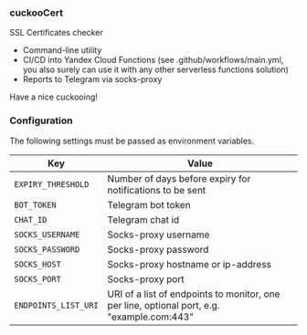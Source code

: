 ### cuckooCert
SSL Certificates checker

- Command-line utility 
- CI/CD into Yandex Cloud Functions (see .github/workflows/main.yml, 
  you also surely can use it with any other serverless functions solution)
- Reports to Telegram via socks-proxy

Have a nice cuckooing!

### Configuration

The following settings must be passed as environment variables.

| Key | Value |
| ------------- | ------------- |
| `EXPIRY_THRESHOLD` | Number of days before expiry for notifications to be sent |
| `BOT_TOKEN` | Telegram bot token |
| `CHAT_ID` | Telegram chat id |
| `SOCKS_USERNAME` | Socks-proxy username |
| `SOCKS_PASSWORD` | Socks-proxy password |
| `SOCKS_HOST` | Socks-proxy hostname or ip-address |
| `SOCKS_PORT` | Socks-proxy port |
| `ENDPOINTS_LIST_URI` | URI of a list of endpoints to monitor, one per line, optional port, e.g. "example.com:443"|
